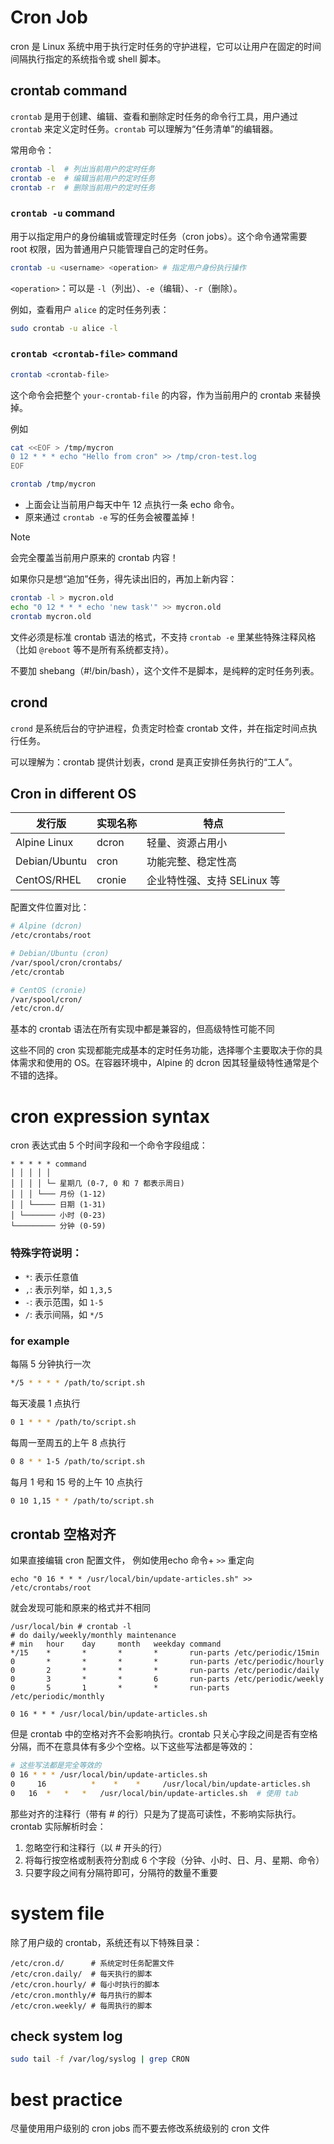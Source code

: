 # Cron Job

cron 是 Linux 系统中用于执行定时任务的守护进程，它可以让用户在固定的时间间隔执行指定的系统指令或 shell 脚本。



## crontab command

`crontab` 是用于创建、编辑、查看和删除定时任务的命令行工具，用户通过 `crontab` 来定义定时任务。`crontab` 可以理解为“任务清单”的编辑器。

常用命令：

```bash
crontab -l  # 列出当前用户的定时任务
crontab -e  # 编辑当前用户的定时任务
crontab -r  # 删除当前用户的定时任务
```

### `crontab -u` command

用于以指定用户的身份编辑或管理定时任务（cron jobs）。这个命令通常需要 root 权限，因为普通用户只能管理自己的定时任务。

```bash
crontab -u <username> <operation> # 指定用户身份执行操作
```

`<operation>`：可以是 `-l`（列出）、`-e`（编辑）、`-r`（删除）。

例如，查看用户 `alice` 的定时任务列表：

```bash
sudo crontab -u alice -l
```

### `crontab <crontab-file>` command

```bash
crontab <crontab-file>
```

这个命令会把整个 `your-crontab-file` 的内容，作为当前用户的 crontab 来替换掉。

例如

```bash
cat <<EOF > /tmp/mycron
0 12 * * * echo "Hello from cron" >> /tmp/cron-test.log
EOF

crontab /tmp/mycron
```

- 上面会让当前用户每天中午 12 点执行一条 echo 命令。
- 原来通过 `crontab -e` 写的任务会被覆盖掉！

> [!note]
>
> 会完全覆盖当前用户原来的 crontab 内容！
>
> 如果你只是想“追加”任务，得先读出旧的，再加上新内容：
>
> ```bash
> crontab -l > mycron.old
> echo "0 12 * * * echo 'new task'" >> mycron.old
> crontab mycron.old
> ```
>
> 文件必须是标准 crontab 语法的格式，不支持 `crontab -e` 里某些特殊注释风格（比如 `@reboot` 等不是所有系统都支持）。
>
> 不要加 shebang（#!/bin/bash），这个文件不是脚本，是纯粹的定时任务列表。



## crond

`crond` 是系统后台的守护进程，负责定时检查 crontab 文件，并在指定时间点执行任务。

可以理解为：crontab 提供计划表，crond 是真正安排任务执行的“工人”。



## Cron in different OS

| 发行版        | 实现名称 | 特点                        |
| ------------- | -------- | --------------------------- |
| Alpine Linux  | dcron    | 轻量、资源占用小            |
| Debian/Ubuntu | cron     | 功能完整、稳定性高          |
| CentOS/RHEL   | cronie   | 企业特性强、支持 SELinux 等 |

配置文件位置对比：

```bash
# Alpine (dcron)
/etc/crontabs/root

# Debian/Ubuntu (cron)
/var/spool/cron/crontabs/
/etc/crontab

# CentOS (cronie)
/var/spool/cron/
/etc/cron.d/
```

基本的 crontab 语法在所有实现中都是兼容的，但高级特性可能不同

这些不同的 cron 实现都能完成基本的定时任务功能，选择哪个主要取决于你的具体需求和使用的 OS。在容器环境中，Alpine 的 dcron 因其轻量级特性通常是个不错的选择。

# cron expression syntax

cron 表达式由 5 个时间字段和一个命令字段组成：

```shell
* * * * * command
│ │ │ │ │
│ │ │ │ └─ 星期几 (0-7, 0 和 7 都表示周日)
│ │ │ └─── 月份 (1-12)
│ │ └───── 日期 (1-31)
│ └─────── 小时 (0-23)
└───────── 分钟 (0-59)
```

### 特殊字符说明：

- `*`: 表示任意值
- `,`: 表示列举，如 `1,3,5`
- `-`: 表示范围，如 `1-5`
- `/`: 表示间隔，如 `*/5`

### for example

每隔 5 分钟执行一次

```bash
*/5 * * * * /path/to/script.sh
```

每天凌晨 1 点执行

```bash
0 1 * * * /path/to/script.sh
```

每周一至周五的上午 8 点执行

```bash
0 8 * * 1-5 /path/to/script.sh
```

每月 1 号和 15 号的上午 10 点执行

```bash
0 10 1,15 * * /path/to/script.sh
```

## crontab 空格对齐

如果直接编辑 cron 配置文件， 例如使用echo 命令+ `>>` 重定向

```shell
echo "0 16 * * * /usr/local/bin/update-articles.sh" >> /etc/crontabs/root
```

就会发现可能和原来的格式并不相同

```shell
/usr/local/bin # crontab -l
# do daily/weekly/monthly maintenance
# min   hour    day     month   weekday command
*/15    *       *       *       *       run-parts /etc/periodic/15min
0       *       *       *       *       run-parts /etc/periodic/hourly
0       2       *       *       *       run-parts /etc/periodic/daily
0       3       *       *       6       run-parts /etc/periodic/weekly
0       5       1       *       *       run-parts /etc/periodic/monthly

0 16 * * * /usr/local/bin/update-articles.sh
```

但是 crontab 中的空格对齐不会影响执行。crontab 只关心字段之间是否有空格分隔，而不在意具体有多少个空格。以下这些写法都是等效的：

```bash
# 这些写法都是完全等效的
0 16 * * * /usr/local/bin/update-articles.sh
0     16          *    *    *     /usr/local/bin/update-articles.sh
0	16	*	*	*	/usr/local/bin/update-articles.sh  # 使用 tab
```

那些对齐的注释行（带有 # 的行）只是为了提高可读性，不影响实际执行。crontab 实际解析时会：

1. 忽略空行和注释行（以 # 开头的行）
2. 将每行按空格或制表符分割成 6 个字段（分钟、小时、日、月、星期、命令）
3. 只要字段之间有分隔符即可，分隔符的数量不重要

# system file

除了用户级的 crontab，系统还有以下特殊目录：

```
/etc/cron.d/      # 系统定时任务配置文件
/etc/cron.daily/  # 每天执行的脚本
/etc/cron.hourly/ # 每小时执行的脚本
/etc/cron.monthly/# 每月执行的脚本
/etc/cron.weekly/ # 每周执行的脚本
```



## check system log

```bash
sudo tail -f /var/log/syslog | grep CRON
```

# best practice

尽量使用用户级别的 cron jobs 而不要去修改系统级别的 cron 文件
